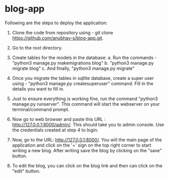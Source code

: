 # blog-app

Following are the steps to deploy the application:

1. Clone the code from repository using - git clone https://github.com/anubhav-s/blog-app.git.
2. Go to the root directory.
3. Create tables for the models in the database:
   a. Run the commands - "python3 manage.py makemigrations blog"
   b. "python3 manage.py migrate blog"
   c. And finally, "python3 manage.py migrate"
   
4. Once you migrate the tables in sqllite database, create a super user using - "python3 manage.py createsuperuser"
   command. Fill in the details you want to fill in.
5. Just to ensure everything is working fine, run the command "python3 manage.py runserver". This command will 
   start the webserver on your terminal/command prompt.
6. Now go to web browser and paste this URL : http://127.0.0.1:8000/admin/. This should take you to admin console. Use the 
   credentials created at step 4 to login.
7. Now, go to the URL: http://127.0.0.1:8000/. You will the main page of the application and click on the '+' sign on the top 
   right corner to start writing a new blog. After writing save the blog by clicking on the "save" button.
8. To edit the blog, you can click on the blog link and then can click on the "edit" button.
